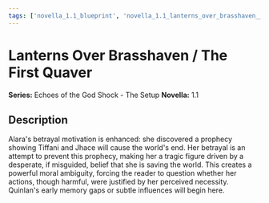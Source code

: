 ```yaml
---
tags: ['novella_1.1_blueprint', 'novella_1.1_lanterns_over_brasshaven__the_first_quaver', 'saga_outline']
---
```


# Lanterns Over Brasshaven / The First Quaver

**Series:** Echoes of the God Shock - The Setup
**Novella:** 1.1

## Description

Alara's betrayal motivation is enhanced: she discovered a prophecy showing Tiffani and Jhace will cause the world's end. Her betrayal is an attempt to prevent this prophecy, making her a tragic figure driven by a desperate, if misguided, belief that she is saving the world. This creates a powerful moral ambiguity, forcing the reader to question whether her actions, though harmful, were justified by her perceived necessity. Quinlan's early memory gaps or subtle influences will begin here.

